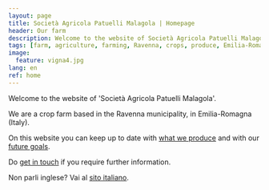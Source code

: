 ```yaml
---
layout: page
title: Società Agricola Patuelli Malagola | Homepage
header: Our farm
description: Welcome to the website of Società Agricola Patuelli Malagola.
tags: [farm, agriculture, farming, Ravenna, crops, produce, Emilia-Romagna, San Michele, Santerno, Manzone, hectares, fields]
image:
  feature: vigna4.jpg
lang: en
ref: home
---
```


<link rel="stylesheet" type="text/css" href="//cdnjs.cloudflare.com/ajax/libs/cookieconsent2/3.1.0/cookieconsent.min.css" />
<script src="//cdnjs.cloudflare.com/ajax/libs/cookieconsent2/3.1.0/cookieconsent.min.js"></script>
<script>
window.addEventListener("load", function(){
window.cookieconsent.initialise({
  "palette": {
    "popup": {
      "background": "#000000"
    },
    "button": {
      "background": "#ee741e"
    }
  },
  "theme": "edgeless",
  "position": "bottom-right",
  "content": {
    "message": "This website uses cookies to ensure you get the best experience.",
    "dismiss": "Got it!",
    "link": "Learn more",
    "href": "/cookiepolicy"
  }
})});
</script>

Welcome to the website of 'Società Agricola Patuelli Malagola'. 

We are a crop farm based in the Ravenna municipality, in Emilia-Romagna (Italy).

On this website you can keep up to date with [what we produce](/products) and with our [future goals](/goals). 

Do [get in touch](/contact) if you require further information.  

Non parli inglese? Vai al [sito italiano](/index).
